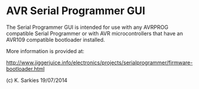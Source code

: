AVR Serial Programmer GUI
=========================

The Serial Programmer GUI is intended for use with any AVRPROG compatible Serial
Programmer or with AVR microcontrollers that have an AVR109 compatible
bootloader installed.

More information is provided at:

http://www.jiggerjuice.info/electronics/projects/serialprogrammer/firmware-bootloader.html

(c) K. Sarkies 19/07/2014

